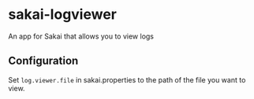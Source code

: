 # sakai-logviewer

An app for Sakai that allows you to view logs

## Configuration
Set `log.viewer.file` in sakai.properties to the path of the file you want to view.
